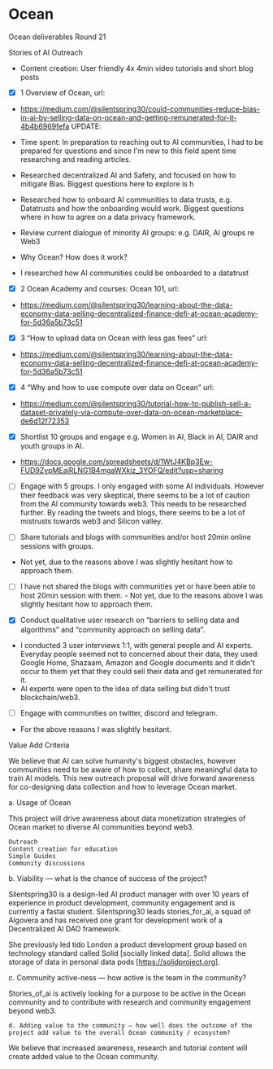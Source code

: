 # Ocean
Ocean deliverables Round 21

Stories of AI Outreach

   - Content creation: User friendly 4x 4min video tutorials and short blog posts
   - [x] 1 Overview of Ocean, url:
   - https://medium.com/@silentspring30/could-communities-reduce-bias-in-ai-by-selling-data-on-ocean-and-getting-remunerated-for-it-4b4b6969fefa
  UPDATE:
  - Time spent: 
 In preparation to reaching out to AI communities, I had to be prepared for questions and since I'm new to this field spent time researching and reading articles.
  - Researched decentralized AI and Safety, and focused on how to mitigate Bias. Biggest questions here to explore is h
  - Researched how to onboard AI communities to data trusts, e.g. Datatrusts and how the onboarding would work. Biggest questions where in how to agree on a data privacy framework.
  - Review current dialogue of minority AI groups: e.g. DAIR, AI groups re Web3
  - Why Ocean? How does it work?
  
  - I researched how AI communities could be onboarded to a datatrust 
   
   - [x] 2 Ocean Academy and courses: Ocean 101, url:
   - https://medium.com/@silentspring30/learning-about-the-data-economy-data-selling-decentralized-finance-defi-at-ocean-academy-for-5d36a5b73c51
   
   - [x] 3 “How to upload data on Ocean with less gas fees” url:
   - https://medium.com/@silentspring30/learning-about-the-data-economy-data-selling-decentralized-finance-defi-at-ocean-academy-for-5d36a5b73c51
   
   - [x] 4 “Why and how to use compute over data on Ocean” url: 
   - https://medium.com/@silentspring30/tutorial-how-to-publish-sell-a-dataset-privately-via-compute-over-data-on-ocean-marketplace-de6d12f72353
   
   - [X] Shortlist 10 groups and engage e.g. Women in AI, Black in AI, DAIR and youth groups in AI.
   - https://docs.google.com/spreadsheets/d/1WtJ4KBp3Ew-FUD9ZypMEaiRLNG1B4mgaWXkiz_3YOFQ/edit?usp=sharing
   
   - [ ] Engage with 5 groups. I only engaged with some AI individuals. However their feedback was very skeptical, there seems to be a lot of caution from the AI community towards web3. This needs to be researched further. By reading the tweets and blogs, there seems to be a lot of mistrusts towards web3 and Silicon valley.
   
   - [ ] Share tutorials and blogs with communities and/or host 20min online sessions with groups.
   - Not yet, due to the reasons above I was slightly hesitant how to approach them.  
   
   - [ ] I have not shared the blogs with communities yet or have been able to host 20min session with them.
    - Not yet, due to the reasons above I was slightly hesitant how to approach them.
    
   - [X] Conduct qualitative user research on “barriers to selling data and algorithms” and “community approach on selling data”.
   - I conducted 3 user interviews 1:1, with general people and AI experts. Everyday people seemed not to concerned about their data, they used: Google Home, Shazaam, Amazon and Google documents and it didn't occur to them yet that they could sell their data and get remunerated for it.
   - AI experts were open to the idea of data selling but didn't trust blockchain/web3. 
   
   - [ ] Engage with communities on twitter, discord and telegram.
   - For the above reasons I was slightly hesitant.

Value Add Criteria

We believe that AI can solve humanity's biggest obstacles, however communities need to be aware of how to collect, share meaningful data to train AI models. This new outreach proposal will drive forward awareness for co-designing data collection and how to leverage Ocean market.


a. Usage of Ocean

This project will drive awareness about data monetization strategies of Ocean market to diverse AI communities beyond web3.


    Outreach
    Content creation for education
    Simple Guides
    Community discussions


b. Viability — what is the chance of success of the project?

Silentspring30 is a design-led AI product manager with over 10 years of experience in product development, community engagement and is currently a fastai student. Silentspring30 leads stories_for_ai, a squad of Algovera and has received one grant for development work of a Decentralized AI DAO framework. 


She previously led tido London a product development group based on technology standard called Solid [socially linked data]. Solid allows the storage of data in personal data pods [https://solidproject.org].


c. Community active-ness — how active is the team in the community?

Stories_of_ai is actively looking for a purpose to be active in the Ocean community and to contribute with research and community engagement beyond web3.

    d. Adding value to the community — how well does the outcome of the project add value to the overall Ocean community / ecosystem? 


We believe that increased awareness, research and tutorial content will create added value to the Ocean community.


